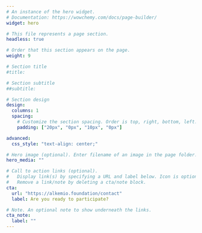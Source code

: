 ```yaml
---
# An instance of the hero widget.
# Documentation: https://wowchemy.com/docs/page-builder/
widget: hero

# This file represents a page section.
headless: true

# Order that this section appears on the page.
weight: 9

# Section title
#title: 

# Section subtitle
##subtitle: 

# Section design
design:
  columns: 1
  spacing:
    # Customize the section spacing. Order is top, right, bottom, left.
    padding: ["20px", "0px", "10px", "0px"]

advanced:
  css_style: "text-align: center;"

# Hero image (optional). Enter filename of an image in the page folder.
hero_media: ""

# Call to action links (optional).
#   Display link(s) by specifying a URL and label below. Icon is optional for `cta`.
#   Remove a link/note by deleting a cta/note block.
cta:
  url: "https://alkemio.foundation/contact"
  label: Are you ready to participate?

# Note. An optional note to show underneath the links.
cta_note:
  label: ""
---
```

